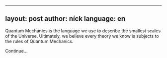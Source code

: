 
---
layout: post
author: níck
language: en 
---

Quantum Mechanics is the language we use to describe the smallest scales of the Universe. Ultimately, we believe every theory we know is subjects to the rules of Quantum Mechanics.

Continue...
